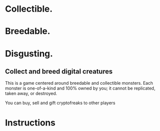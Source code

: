 # Collectible.
# Breedable.
# Disgusting.

## Collect and breed digital creatures

This is a game centered around breedable and collectible monsters. Each monster is one-of-a-kind and 100% owned by you; it cannot be replicated, taken away, or destroyed.

You can buy, sell and gift cryptofreaks to other players

# Instructions
